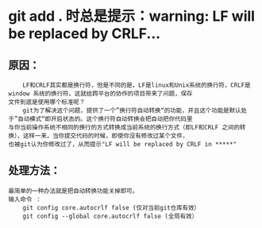# git add . 时总是提示：warning: LF will be replaced by CRLF...

## 原因：
        LF和CRLF其实都是换行符，但是不同的是，LF是linux和Unix系统的换行符，CRLF是window 系统的换行符。这就给跨平台的协作的项目带来了问题，保存
    文件到底是使用哪个标准呢？ 
        git为了解决这个问题，提供了一个”换行符自动转换“的功能，并且这个功能是默认处于”自动模式“即开启状态的。这个换行符自动转换会把自动把你代码里
    与你当前操作系统不相同的换行的方式转换成当前系统的换行方式（即LF和CRLF 之间的转换），这样一来，当你提交代码的时候，即使你没有修改过某个文件，
    也被git认为你修改过了，从而提示"LF will be replaced by CRLF in *****"
    
## 处理方法：

    最简单的一种办法就是把自动转换功能关掉即可。
    输入命令 ：
        git config core.autocrlf false (仅对当前git仓库有效）
        git config --global core.autocrlf false (全局有效）
